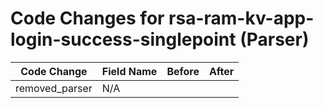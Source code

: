 # Code Changes for rsa-ram-kv-app-login-success-singlepoint (Parser)

| Code Change | Field Name | Before | After |
|-------------|------------|--------|-------|
| removed_parser | N/A |  |  |
